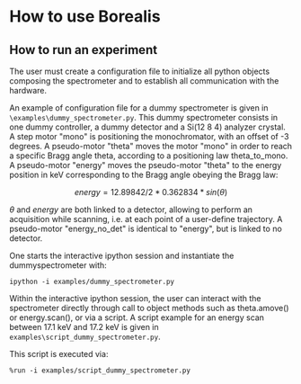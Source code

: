 # How to use Borealis



## How to run an experiment

The user must create a configuration file to initialize all python objects 
composing the spectrometer and to establish all communication with the hardware.

An example of configuration file for a dummy spectrometer is given in 
`\examples\dummy_spectrometer.py`. This dummy spectrometer consists in one 
dummy controller, a dummy detector and a Si(12 8 4) analyzer crystal. A step 
motor "mono" is positioning the monochromator, with an offset of -3 degrees. 
A pseudo-motor "theta" moves the motor "mono" in order to reach a specific 
Bragg angle theta, according to a positioning law theta_to_mono. A 
pseudo-motor "energy" moves the pseudo-motor "theta" to the energy position 
in keV corresponding to the Bragg angle obeying the Bragg law: 

$$
energy = 12.89842 / 2 * 0.362834 * sin(\theta)
$$

$\theta$ and $energy$ are both linked to a detector, allowing to perform an 
acquisition while scanning, i.e. at each point of a user-define trajectory. 
A pseudo-motor "energy_no_det" is identical to "energy", but is linked to no 
detector.

One starts the interactive ipython session and instantiate the 
dummyspectrometer with:
```
ipython -i examples/dummy_spectrometer.py

```
Within the interactive ipython session, the user can interact with the 
spectrometer directly through call to object methods such as theta.amove() 
or energy.scan(), or via a script. A script example for an energy scan 
between 17.1 keV and 17.2 keV is given in 
`examples\script_dummy_spectrometer.py`.

This script is executed via:
```
%run -i examples/script_dummy_spectrometer.py
```
